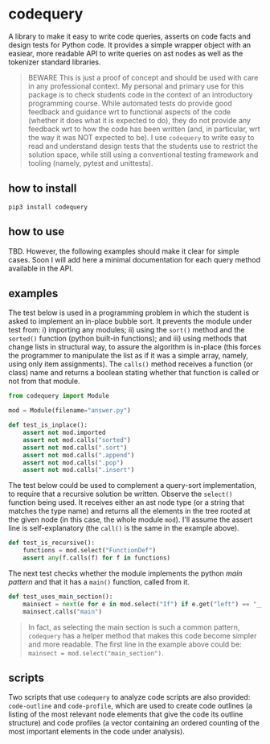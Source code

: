 # codequery

A library to make it easy to write code queries, asserts on code
facts and design tests for Python code. It provides a simple
wrapper object with an easiear, more readable API to write
queries on ast nodes as well as the tokenizer standard libraries.

> BEWARE This is just a proof of concept and should be used with
> care in any professional context.  My personal and primary use
> for this package is to check students code in the context of an
> introductory programming course. While automated tests do
> provide good feedback and guidance wrt to functional aspects of
> the code (whether it does what it is expected to do), they do
> not provide any feedback wrt to how the code has been written
> (and, in particular, wrt the way it was NOT expected to be). I
> use `codequery` to write easy to read and understand design
> tests that the students use to restrict the solution space,
> while still using a conventional testing framework and tooling
> (namely, pytest and unittests).

## how to install

```
pip3 install codequery
```

## how to use

TBD. However, the following examples should make it clear for
simple cases. Soon I will add here a minimal documentation for
each query method available in the API.

## examples

The test below is used in a programming problem in which the
student is asked to implement an in-place bubble sort. It
prevents the module under test from: i) importing any modules;
ii) using the `sort()` method and the `sorted()` function (python
built-in functions); and iii) using methods that change lists in
structural way, to assure the algorithm is in-place (this forces
the programmer to manipulate the list as if it was a simple
array, namely, using only item assignments). The `calls()` method
receives a function (or class) name and returns a boolean stating
whether that function is called or not from that module.

```python
from codequery import Module

mod = Module(filename="answer.py")

def test_is_inplace():
    assert not mod.imported
    assert not mod.calls("sorted")
    assert not mod.calls(".sort")
    assert not mod.calls(".append")
    assert not mod.calls(".pop")
    assert not mod.calls(".insert")
```

The test below could be used to complement a query-sort
implementation, to require that a recursive solution be written.
Observe the `select()` function being used. It receives either an
ast node type (or a string that matches the type name) and returns
all the elements in the tree rooted at the given node (in this
case, the whole module `mod`). I'll assume the assert line is
self-explanatory (the `call()` is the same in the example above).

```python
def test_is_recursive():
    functions = mod.select("FunctionDef")
    assert any(f.calls(f) for f in functions)
```

The next test checks whether the module implements the python _main
pattern_ and that it has a `main()` function, called from it.

```python
def test_uses_main_section():
    mainsect = next(e for e in mod.select("If") if e.get("left") == "__name__")
    mainsect.calls("main")
```

> In fact, as selecting the main section is such a common
> pattern, `codequery` has a helper method that makes this code
> become simpler and more readable. The first line in the example
> above could be: `mainsect = mod.select("main_section")`.

## scripts

Two scripts that use `codequery` to analyze code scripts are also
provided: `code-outline` and `code-profile`, which are used to
create code outlines (a listing of the most relevant node
elements that give the code its outline structure) and code
profiles (a vector containing an ordered counting of the most
important elements in the code under analysis).

